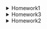 <details>
  <summary>Homework1</summary>

# Design Patterns

## Mediator Design Pattern
###  Message Dispatching System
This project is an implementation of the Mediator pattern with a simple message dispatching system.

- **User**: The User interface defines two methods: send and receive. The send method is used to send a message, while the receive method is used to receive a message.
- **OnSiteStudent**: The OnSiteStudent class represents a student who is physically present in the class. This class implements the User interface and defines the behavior of a user in the messaging system.
- **RemoteStudent**: The RemoteStudent class represents a student who is attending the class remotely. This class also implements the User interface and defines the behavior of a user in the messaging system.
- **Dispatcher**: The Dispatcher interface defines the methods that the mediator object must implement to be able to control communication between the users. The sendMessage method is used to send messages to users, while the addUser method is used to add a new user to the messaging system.
- **DispatcherMediator**: The DispatcherMediator class is the mediator object that controls communication between the users. It implements the Dispatcher interface and maintains a list of all users in the messaging system. The sendMessage method of this class sends a message to all users in the system except for the sender of the message.

### Usage
To use this messaging system, create an instance of the DispatcherMediator class. Then, create instances of the OnSiteStudent and RemoteStudent classes and pass them to the addUser method of the DispatcherMediator object. The OnSiteStudent and RemoteStudent classes represent the users of the messaging system. To send a message, call the send method on a user object, passing in the message as an argument. The message will be sent to all users in the messaging system except for the sender. The receive method of the user object is called when a message is received.
**Here is an example**:

```java
DispatcherMediator dispatcherMediator = new DispatcherMediator();

User onSiteStudentA = new OnSiteStudent("On-site Student A", dispatcherMediator);
User onSiteStudentB = new OnSiteStudent("On-site Student B", dispatcherMediator);
User remoteStudentA = new RemoteStudent("Remote Student A", dispatcherMediator);
User remoteStudentB = new RemoteStudent("Remote Student B", dispatcherMediator);

dispatcherMediator.addUser(onSiteStudentA);
dispatcherMediator.addUser(onSiteStudentB);
dispatcherMediator.addUser(remoteStudentA);
dispatcherMediator.addUser(remoteStudentB);

onSiteStudentA.send("Hi remote, how is going?");
remoteStudentA.send("Hi, great. I have lots of things to do, how about you?");
onSiteStudentB.send("It similar");
```

**The above code will output**:

```java
On-site Student A sends: Hi remote, how is going?
On-site Student B received : Hi remote, how is going?
Remote Student A received : Hi remote, how is going?
Remote Student B received : Hi remote, how is going?
Remote Student A send : Hi, great. I have lots of things to do, how about you?
On-site Student A received : Hi, great. I have lots of things to do, how about you?
On-site Student B received : Hi, great. I have lots of things to do, how about you?
Remote Student B received : Hi, great. I have lots of things to do, how about you?
On-site Student B sends: It similar
On-site Student A received : It similar
Remote Student A received : It similar
Remote Student B received : It similar
```

### Class Diagram
![mediator](https://user-images.githubusercontent.com/80326351/234931586-5e1468ca-9b24-46ce-93ce-d078745f8bc1.png)

## State Design Pattern
### User Filter
This Java project provides functionality for filtering a list of users by either their name or age. The project consists of the following classes:

- **User**: a class representing a user with a name and an age
- **State**: an interface defining the filter method and getStatus method
- **FilterByAge**: a class implementing the State interface and filtering users by their age
- **FilterByName**: a class implementing the State interface and filtering users by their name
- **Context**: a class defining the state and providing a method for filtering users

### Usage
To use the User Filter, you can create a list of users and use the Context class to filter them by name or age.
**Here is an example**:

```java
List<User> users = new ArrayList<>();
users.add(new User("Alice", 25));
users.add(new User("Bob", 30));
users.add(new User("Charlie", 25));

Context context = new Context();
context.setState(new FilterByName());
context.filterUsers(users, "Bob"); 
```
**The above code will output**:
```java
Filtered users by name:
User{name='Bob', age=30}
```

Similarly, you can filter the list of users by age:
```java
context.setState(new FilterByAge());
context.filterUsers(users, "25");
```
**The above code will output**:
```java
Filtered users by age:
User{name='Alice', age=25}
User{name='Charlie', age=25}
```
### Class Diagram
![state](https://user-images.githubusercontent.com/80326351/234932243-961cf4a2-5a8c-4bf2-9213-166fde74a598.png)


## Observer Design Pattern
### News Agency Subscription System
This Java project demonstrates the Observer pattern, which defines a one-to-many dependency between objects so that when one object changes state, all its dependents are notified and updated automatically.

- **Subscribe**: This interface defines a method for sending notifications.
- **EmailSubscribe**: This class implements the Subscribe interface and sends notifications via email.
- **SmsSubscribe**: This class implements the Subscribe interface and sends notifications via SMS.
- **Observer**: This interface defines methods for subscribing, unsubscribing, and sending notifications.
- **NewsAgency**: This class implements the Observer interface and keeps track of all the subscribers. It sends notifications to all subscribers when a news item is available.

### Usage
To use this project, you can create an instance of the NewsAgency class and then add subscribers using the subscribe method. You can remove subscribers using the unSubscribe method. To send notifications to all subscribers, use the sendNotifications method.
**Here is an example**:

```java
// Create a news agency
NewsAgency newsAgency = new NewsAgency();

// Create subscribers
Subscribe emailSubscribe = new EmailSubscribe("John");
Subscribe smsSubscribe = new SmsSubscribe("Jane");

// Subscribe to news agency
newsAgency.subscribe(emailSubscribe);
newsAgency.subscribe(smsSubscribe);

// Send notifications to subscribers
newsAgency.sendNotifications();

// Unsubscribe from news agency
newsAgency.unSubscribe(emailSubscribe);

// Send notifications to remaining subscribers
newsAgency.sendNotifications();
```
**The above code will output**:
```java
John received an SMS from the news agency.
Jane received an email from the news agency.

Jane received an email from the news agency.
```

### Class Diagram
![observer](https://user-images.githubusercontent.com/80326351/234931996-53922858-3b62-455a-a68c-f3226f033c46.png)

## Proxy Design Pattern
### Bank Account Debit System
This project demonstrates the use of the proxy design pattern to implement a debit system for a bank account.

- **BankAccount**: This interface declares the debit() method that is implemented by the SavingAccount and DebitCardProxy classes.
- **SavingAccount**: This class implements the BankAccount interface and contains the account balance as an integer. It also has a validate() method that checks if the balance is enough to withdraw 5 TL. The debit() method of this class withdraws 5 TL from the account balance if it is valid, otherwise it prints a message that there is not enough balance.
- **DebitCardProxy**:This class implements the BankAccount interface and acts as a proxy for a SavingAccount instance. Its debit() method calls the debit() method of the SavingAccount instance passed in the constructor.

### Usage
To use the debit system, create an instance of the SavingAccount class with an initial balance, and then create an instance of the DebitCardProxy class with the SavingAccount instance as a parameter. Finally, call the debit() method on the DebitCardProxy instance to withdraw 5 TL from the account balance.
**Here is an example**:
```java
BankAccount bankAccount = new DebitCardProxy(new SavingAccount(50));
bankAccount.debit();
```
**The above code will output**:
```java
5 TL withdrawn from SavingAccount
```

### Class Diagram
![proxy](https://user-images.githubusercontent.com/80326351/234932506-6bbec96c-e98e-4f1a-ad86-67db8b95277b.png)

## Strategy Design Pattern
### Shopping Cart Payment System
This project is a simple implementation of a shopping cart that allows users to add and remove items, calculate the total amount, and pay using different payment strategies.

- **Item**: The Item class represents a product that can be added to the shopping cart. It has two attributes: upcCode (a unique identifier for the product) and price (the price of the product). It has a constructor that takes these two attributes and a toString method that returns a string representation of the object.
- **PaymentStrategy**:The PaymentStrategy interface represents the payment strategy that will be used to pay for the items in the shopping cart. It has a single method pay that takes the total amount to be paid as an argument.
- **CreditCardStrategy**:The CreditCardStrategy class is an implementation of the PaymentStrategy interface that represents paying with a credit card. It has four attributes: name (the name of the cardholder), cardNumber (the card number), cvv (the security code on the back of the card), and dateOfExpiry (the expiration date of the card). It has a constructor that takes these four attributes and an implementation of the pay method that prints a message to the console indicating that the payment was made with a credit card.
- **PaypalStrategy**:The PaypalStrategy class is another implementation of the PaymentStrategy interface that represents paying with Paypal. It has two attributes: emailId (the email address associated with the Paypal account) and password (the password for the Paypal account). It has a constructor that takes these two attributes and an implementation of the pay method that prints a message to the console indicating that the payment was made with Paypal.
- **ShoppingCart**:The ShoppingCart class represents the shopping cart. It has a list of Item objects, and methods for adding and removing items from the cart, calculating the total amount of the items in the cart, and paying for the items using a payment strategy.

### Usage
To use this project, simply create instances of the Item class and add them to an instance of the ShoppingCart class. To pay for the items in the cart, create an instance of the CreditCardStrategy or PaypalStrategy class (depending on which payment method you want to use) and pass it to the pay method of the ShoppingCart class.

**Here is an example**:
```java
 Item item1 = new Item("upcCode001", 250);
Item item2 = new Item("upcCode002", 150);
Item item3 = new Item("upcCode003", 100);

ShoppingCart cart = new ShoppingCart();
cart.addItem(item1);
cart.addItem(item2);
cart.addItem(item3);

cart.pay(new CreditCardStrategy("Pelin","1234567891234567", "123","09/28"));

cart.removeItem(item3);
cart.pay(new PaypalStrategy("myemail@gmail.com", "mysecretpassword"));
```
**The above code will output**:
```java
item added: Item{upCode='upcCode001', price=250}
item added: Item{upCode='upcCode002', price=150}
item added: Item{upCode='upcCode003', price=100}
Paid with Credit Card: 500
item deleted: Item{upCode='upcCode003', price=100}
paid with paypal: 400
```
### Class Diagram
![strategy](https://user-images.githubusercontent.com/80326351/234932662-73861195-a97a-4e41-b621-4e4bf8b5a22f.png)

</details>

<details>
<summary>Homework3</summary>

Imagine that you are a software developer working for a publishing house called "Ink Pen Books". One day, the company receives a manuscript from a new writer, the talented young writer Alice. The manuscript is a novel called "Hidden Garden" and tells of a young girl learning the power of nature and friendship as she discovers a secret garden in her new home.
Your task, as Software Developer, is to create a Spring Boot application that will help "Ink Pen Books" publish Alice's novel. Specifically, you need to create a backend API that allows the company to store information about books, authors, and sales.
The API has these requirements:
- API should allow the company to create a new book record in the database and this record should include the book's title, description, publication date and author information (name, email and bio).
- API should allow "Ink Pen Books" to retrieve a book record by its ID and get a list of all the books in the database.
- API should allow "Ink Pen Books" to update the information of a book record including the author's information.
- API should allow "Ink Pen Books" to delete a book record from database.
- API should properly handle all request errors and provide informative error messages to the client.

- To implement these requirements you will need to use MongoDB as the database and implement common error handling methods for all points. You should also include appropriate tests to verify that the API is working as expected.
As a bonus, you can add additional features like tracking book sales, generating reports or user authentication.
</details>

<details>
<summary>Homework2</summary>

# Book Management System
This is a simple Book Management System which allows to manage books and authors information. The system uses a RESTful API to communicate between the server and the client. The server side of this system is built with Spring Boot and MongoDB.

**Technologies**
- Java 11
- Spring Boot
- Spring Data MongoDB
- MapStruct
- Lombok
- Docker

### API Endpoints
#### Authors
* **Get all authors**

```bash
GET /authors
```
Returns a list of all authors.

* **Create an author**
```bash
POST /authors
```
Creates a new author with the given name.

* **Get a single author**
```bash
GET /authors/{id}
```
Returns the author with the given ID.

* **Update an author**
```bash
PUT /authors/{id}
```
Updates the name of the author with the given ID.

* **Delete an author**
```bash
DELETE /authors/{id}
```
Deletes the author with the given ID and all of their associated books.

#### Books
* **Get all books**
```bash
GET /books
```
Returns a list of all books.

* **Create a book**
```bash
POST /books
```
Creates a new book with the given name, release year, and author ID.

* **Get books by author**
```bash
GET /books?authorId={authorId}
```
Returns a list of all books written by the author with the given ID.

* **Get a single book**
```bash
GET /books/{id}
```
Returns the book with the given ID.

* **Update a book's name and release year**
```bash
PUT /books/{id}
```
Updates the name and release year of the book with the given ID.

* **Delete a book**
```bash
DELETE /books/{id}
```
Deletes the book with the given ID.

</details>